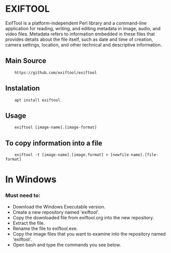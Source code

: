 # EXIFTOOL
<p>ExifTool is a platform-independent Perl library and a command-line application for reading, writing, and editing metadata in image, audio, and video files. Metadata refers to information embedded in these files that provides details about the file itself, such as date and time of creation, camera settings, location, and other technical and descriptive information.</p>

## Main Source
```
    https://github.com/exiftool/exiftool
```
## Instalation
```
    apt install exiftool
```
## Usage
```
    exiftool [image-name].[image-format]
```
## To copy information into a file
```
    exiftool -t [image-name].[image.format] > [newfile-name].[file-format]
```

# In Windows
 ### Must need to:
- Download the Windows Executable version.
- Create a new repository named 'exiftool'.
- Copy the downloaded file from exiftool.org into the new repository.
- Extract the file.
- Rename the file to exiftool.exe.
- Copy the image files that you want to examine into the repository named 'exiftool'.
- Open bash and type the commands you see below.
